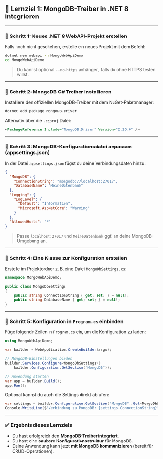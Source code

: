 ## 🧩 **Lernziel 1: MongoDB-Treiber in .NET 8 integrieren**

---

### 🔹 **Schritt 1: Neues .NET 8 WebAPI-Projekt erstellen**

Falls noch nicht geschehen, erstelle ein neues Projekt mit dem Befehl:

```bash
dotnet new webapi -n MongoWebApiDemo
cd MongoWebApiDemo
```

> Du kannst optional `--no-https` anhängen, falls du ohne HTTPS testen willst.

---

### 🔹 **Schritt 2: MongoDB C# Treiber installieren**

Installiere den offiziellen MongoDB-Treiber mit dem NuGet-Paketmanager:

```bash
dotnet add package MongoDB.Driver
```

Alternativ über die `.csproj` Datei:

```xml
<PackageReference Include="MongoDB.Driver" Version="2.20.0" />
```

---

### 🔹 **Schritt 3: MongoDB-Konfigurationsdatei anpassen (appsettings.json)**

In der Datei `appsettings.json` fügst du deine Verbindungsdaten hinzu:

```json
{
  "MongoDB": {
    "ConnectionString": "mongodb://localhost:27017",
    "DatabaseName": "MeineDatenbank"
  },
  "Logging": {
    "LogLevel": {
      "Default": "Information",
      "Microsoft.AspNetCore": "Warning"
    }
  },
  "AllowedHosts": "*"
}
```

> Passe `localhost:27017` und `MeineDatenbank` ggf. an deine MongoDB-Umgebung an.

---

### 🔹 **Schritt 4: Eine Klasse zur Konfiguration erstellen**

Erstelle im Projektordner z. B. eine Datei `MongoDbSettings.cs`:

```csharp
namespace MongoWebApiDemo;

public class MongoDbSettings
{
    public string ConnectionString { get; set; } = null!;
    public string DatabaseName { get; set; } = null!;
}
```

---

### 🔹 **Schritt 5: Konfiguration in `Program.cs` einbinden**

Füge folgende Zeilen in `Program.cs` ein, um die Konfiguration zu laden:

```csharp
using MongoWebApiDemo;

var builder = WebApplication.CreateBuilder(args);

// MongoDB-Einstellungen binden
builder.Services.Configure<MongoDbSettings>(
    builder.Configuration.GetSection("MongoDB"));

// Anwendung starten
var app = builder.Build();
app.Run();
```

Optional kannst du auch die Settings direkt abrufen:

```csharp
var settings = builder.Configuration.GetSection("MongoDB").Get<MongoDbSettings>();
Console.WriteLine($"Verbindung zu MongoDB: {settings.ConnectionString}");
```

---

### ✅ **Ergebnis dieses Lernziels**

* Du hast erfolgreich den **MongoDB-Treiber integriert**.
* Du hast eine **saubere Konfigurationsstruktur** für MongoDB.
* Deine Anwendung kann jetzt **mit MongoDB kommunizieren** (bereit für CRUD-Operationen).


